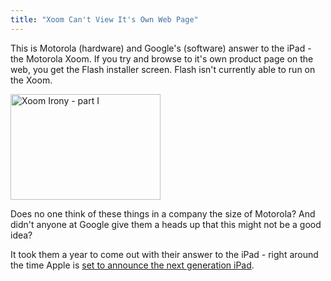 ```yaml
---
title: "Xoom Can't View It's Own Web Page"
---
```

<p>This is Motorola (hardware) and Google's (software) answer to the iPad - the Motorola Xoom. If you try and browse to it's own product page on the web, you get the Flash installer screen. Flash isn't currently able to run on the Xoom.</p>
<p><a href="https://www.flickr.com/photos/26574892@N07/5475257624/" title="Xoom Irony - part I by Jerry Knaus, on Flickr"><img src="https://farm6.static.flickr.com/5219/5475257624_7807327f69_m.jpg" width="240" height="169" alt="Xoom Irony - part I" /></a></p>
<p>Does no one think of these things in a company the size of Motorola? And didn't anyone at Google give them a heads up that this might not be a good idea?</p>
<p>It took them a year to come out with their answer to the iPad - right around the time Apple is <a href="https://www.macrumors.com/2011/02/23/apple-issues-invitations-for-march-2nd-media-event-to-introduce-next-generation-ipad/">set to announce the next generation iPad</a>.</p>
